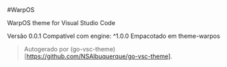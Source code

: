 #WarpOS

WarpOS theme for Visual Studio Code

Versão 0.0.1
Compatível com engine: ^1.0.0
Empacotado em theme-warpos

> Autogerado por (go-vsc-theme)[https://github.com/NSAlbuquerque/go-vsc-theme].